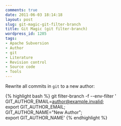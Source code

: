 ```yaml
---
comments: true
date: 2011-06-03 18:14:18
layout: post
slug: git-magic-git-filter-branch
title: Git Magic (git filter-branch)
wordpress_id: 1285
tags:
- Apache Subversion
- Author
- git
- Literature
- Revision control
- Source code
- Tools
---
```


Rewrite all commits in `git` to a new author:

{% highlight bash %}
git filter-branch -f --env-filter '\
    GIT_AUTHOR_EMAIL=author@example.invalid; \
    export GIT_AUTHOR_EMAIL; \
    GIT_AUTHOR_NAME="New Author"; \
    export GIT_AUTHOR_NAME'
{% endhighlight %}
